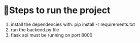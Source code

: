 # 🚀Steps to run the project
1) install the dependencies with: pip install -r requirements.txt
2) run the backend.py file
3) flask api must be running on port 8000

